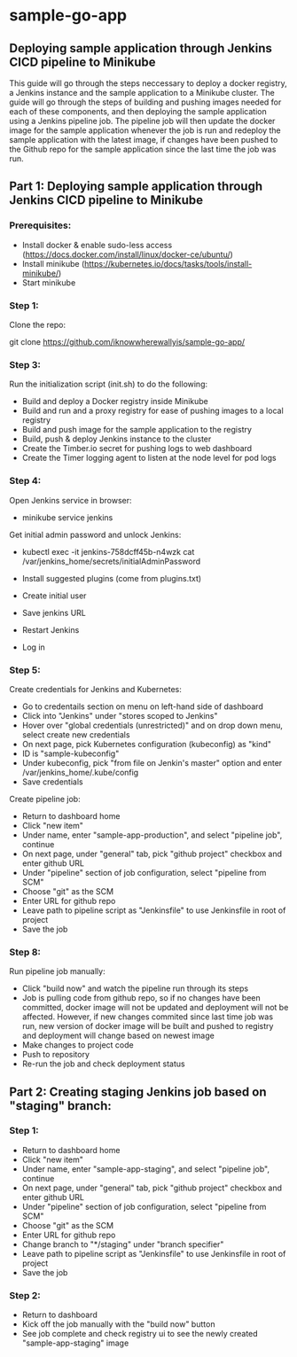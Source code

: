 # sample-go-app
## Deploying sample application through Jenkins CICD pipeline to Minikube

This guide will go through the steps neccessary to deploy a docker registry, a Jenkins instance and the sample application to a Minikube cluster. The guide will go through the steps of building and pushing images needed for each of these components, and then deploying the sample application using a Jenkins pipeline job. The pipeline job will then update the docker image for the sample application whenever the job is run and redeploy the sample application with the latest image, if changes have been pushed to the Github repo for the sample application since the last time the job was run.

## Part 1: Deploying sample application through Jenkins CICD pipeline to Minikube

### Prerequisites:

- Install docker & enable sudo-less access (https://docs.docker.com/install/linux/docker-ce/ubuntu/)
- Install minikube (https://kubernetes.io/docs/tasks/tools/install-minikube/)
- Start minikube

### Step 1: 

Clone the repo: 

git clone https://github.com/iknowwherewallyis/sample-go-app/ 

### Step 3: 

Run the initialization script (init.sh) to do the following:
- Build and deploy a Docker registry inside Minikube
- Build and run and a proxy registry for ease of pushing images to a local registry
- Build and push image for the sample application to the registry
- Build, push & deploy Jenkins instance to the cluster
- Create the Timber.io secret for pushing logs to web dashboard
- Create the Timer logging agent to listen at the node level for pod logs

### Step 4:

Open Jenkins service in browser:
- minikube service jenkins

Get initial admin password and unlock Jenkins:
- kubectl exec -it jenkins-758dcff45b-n4wzk cat /var/jenkins_home/secrets/initialAdminPassword

- Install suggested plugins (come from plugins.txt) 

- Create initial user

- Save jenkins URL 

- Restart Jenkins

- Log in

### Step 5:

Create credentials for Jenkins and Kubernetes:

- Go to credentails section on menu on left-hand side of dashboard
- Click into "Jenkins" under "stores scoped to Jenkins"
- Hover over "global credentials (unrestricted)" and on drop down menu, select create new credentials
- On next page, pick Kubernetes configuration (kubeconfig) as "kind"
- ID is "sample-kubeconfig"
- Under kubeconfig, pick "from file on Jenkin's master" option and enter /var/jenkins_home/.kube/config
- Save credentials

Create pipeline job:

- Return to dashboard home
- Click "new item"
- Under name, enter "sample-app-production", and select "pipeline job", continue
- On next page, under "general" tab, pick "github project" checkbox and enter github URL
- Under "pipeline" section of job configuration, select "pipeline from SCM"
- Choose "git" as the SCM
- Enter URL for github repo
- Leave path to pipeline script as "Jenkinsfile" to use Jenkinsfile in root of project
- Save the job

### Step 8:

Run pipeline job manually:

- Click "build now" and watch the pipeline run through its steps
- Job is pulling code from github repo, so if no changes have been committed, docker image will not be updated and deployment will not be affected. However, if new changes commited since last time job was run, new version of docker image will be built and pushed to registry and deployment will change based on newest image
- Make changes to project code
- Push to repository
- Re-run the job and check deployment status

## Part 2: Creating staging Jenkins job based on "staging" branch:

### Step 1:

- Return to dashboard home
- Click "new item"
- Under name, enter "sample-app-staging", and select "pipeline job", continue
- On next page, under "general" tab, pick "github project" checkbox and enter github URL
- Under "pipeline" section of job configuration, select "pipeline from SCM"
- Choose "git" as the SCM
- Enter URL for github repo
- Change branch to "*/staging" under "branch specifier"
- Leave path to pipeline script as "Jenkinsfile" to use Jenkinsfile in root of project
- Save the job


### Step 2:

- Return to dashboard
- Kick off the job manually with the "build now" button
- See job complete and check registry ui to see the newly created "sample-app-staging" image




